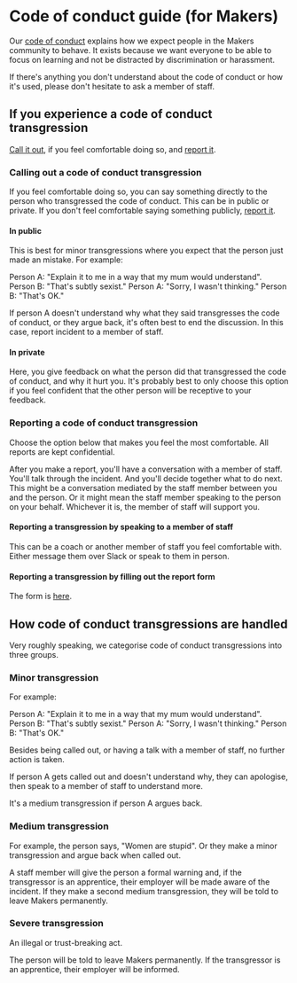 # Code of conduct guide (for Makers)

Our [code of conduct](http://www.makersacademy.com/code-of-conduct) explains how we expect people in the Makers community to behave.  It exists because we want everyone to be able to focus on learning and not be distracted by discrimination or harassment.

If there's anything you don't understand about the code of conduct or how it's used, please don't hesitate to ask a member of staff.

## If you experience a code of conduct transgression

[Call it out](#calling-out-a-code-of-conduct-transgression), if you feel comfortable doing so, and [report it](#reporting-a-code-of-conduct-transgression).

### Calling out a code of conduct transgression

If you feel comfortable doing so, you can say something directly to the person who transgressed the code of conduct.  This can be in public or private.  If you don't feel comfortable saying something publicly, [report it](#reporting-a-code-of-conduct-transgression).

#### In public

This is best for minor transgressions where you expect that the person just made an mistake.  For example:

Person A: "Explain it to me in a way that my mum would understand". Person B: "That's subtly sexist." Person A: "Sorry, I wasn't thinking." Person B: "That's OK."

If person A doesn't understand why what they said transgresses the code of conduct, or they argue back, it's often best to end the discussion.  In this case, report incident to a member of staff.

#### In private

Here, you give feedback on what the person did that transgressed the code of conduct, and why it hurt you.  It's probably best to only choose this option if you feel confident that the other person will be receptive to your feedback.

### Reporting a code of conduct transgression

Choose the option below that makes you feel the most comfortable.  All reports are kept confidential.

After you make a report, you'll have a conversation with a member of staff.  You'll talk through the incident.  And you'll decide together what to do next.  This might be a conversation mediated by the staff member between you and the person.  Or it might mean the staff member speaking to the person on your behalf.  Whichever it is, the member of staff will support you.

#### Reporting a transgression by speaking to a member of staff

This can be a coach or another member of staff you feel comfortable with.  Either message them over Slack or speak to them in person.

#### Reporting a transgression by filling out the report form

The form is [here](https://makersacademy.typeform.com/to/obuvVk).

## How code of conduct transgressions are handled

Very roughly speaking, we categorise code of conduct transgressions into three groups.

### Minor transgression

For example:

Person A: "Explain it to me in a way that my mum would understand". Person B: "That's subtly sexist." Person A: "Sorry, I wasn't thinking." Person B: "That's OK."

Besides being called out, or having a talk with a member of staff, no further action is taken.

If person A gets called out and doesn't understand why, they can apologise, then speak to a member of staff to understand more.

It's a medium transgression if person A argues back.

### Medium transgression

For example, the person says, "Women are stupid".  Or they make a minor transgression and argue back when called out.

A staff member will give the person a formal warning and, if the transgressor is an apprentice, their employer will be made aware of the incident.  If they make a second medium transgression, they will be told to leave Makers permanently.

### Severe transgression

An illegal or trust-breaking act.

The person will be told to leave Makers permanently.  If the transgressor is an apprentice, their employer will be informed.



